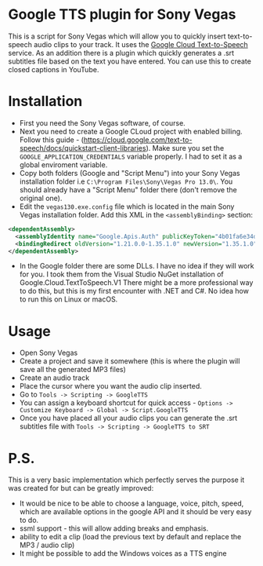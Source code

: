 # Google TTS plugin for Sony Vegas

This is a script for Sony Vegas which will allow you to quickly insert text-to-speech audio clips to your track. It uses the [Google Cloud Text-to-Speech](https://cloud.google.com/text-to-speech/) service.
As an addition there is a plugin which quickly generates a .srt subtitles file based on the text you have entered. You can use this to create closed captions in YouTube.

# Installation

- First you need the Sony Vegas software, of course.
- Next you need to create a Google CLoud project with enabled billing. Follow this guide - (https://cloud.google.com/text-to-speech/docs/quickstart-client-libraries).
Make sure you set the `GOOGLE_APPLICATION_CREDENTIALS` variable properly. I had to set it as a global enviroment variable.
- Copy both folders (Google and "Script Menu") into your Sony Vegas installation folder i.e `C:\Program Files\Sony\Vegas Pro 13.0\`. You should already have a "Script Menu" folder there (don't remove the original one).
- Edit the `vegas130.exe.config` file which is located in the main Sony Vegas installation folder. Add this XML in the `<assemblyBinding>` section:
``` xml
<dependentAssembly>
  <assemblyIdentity name="Google.Apis.Auth" publicKeyToken="4b01fa6e34db77ab" culture="neutral" />
  <bindingRedirect oldVersion="1.21.0.0-1.35.1.0" newVersion="1.35.1.0" />
</dependentAssembly>
```
- In the Google folder there are some DLLs. I have no idea if they will work for you. I took them from the Visual Studio NuGet installation of Google.Cloud.TextToSpeech.V1 There might be a more professional way to do this, but this is my first encounter with .NET and C#. No idea how to run this on Linux or macOS.

# Usage
- Open Sony Vegas
- Create a project and save it somewhere (this is where the plugin will save all the generated MP3 files)
- Create an audio track
- Place the cursor where you want the audio clip inserted.
- Go to `Tools -> Scripting -> GoogleTTS`
- You can assign a keyboard shortcut for quick access - `Options -> Customize Keyboard -> Global -> Script.GoogleTTS`
- Once you have placed all your audio clips you can generate the .srt subtitles file with `Tools -> Scripting -> GoogleTTS to SRT`

# P.S.

This is a very basic implementation which perfectly serves the purpose it was created for but can be greatly improved:

- It would be nice to be able to choose a language, voice, pitch, speed, which are available options in the google API and it should be very easy to do.
- ssml support - this will allow adding breaks and emphasis.
- ability to edit a clip (load the previous text by default and replace the MP3 / audio clip)
- It might be possible to add the Windows voices as a TTS engine
